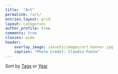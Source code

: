```yaml
---
title:  "Art"
permalink: /art/
entries_layout: grid
layout: categories
author_profile: true
comments: true
classes: wide
header:
    overlay_image: /assets/images/art-banner.jpg
    caption: "Photo Credit: Claudio Fonte"
---
```


Sort by <i class="fas fa-fw fa-tags" aria-hidden="true"></i> [Tags](/tags) or <i class="fas fa-fw fa-calendar" aria-hidden="true"></i> [Year](/archived-posts)